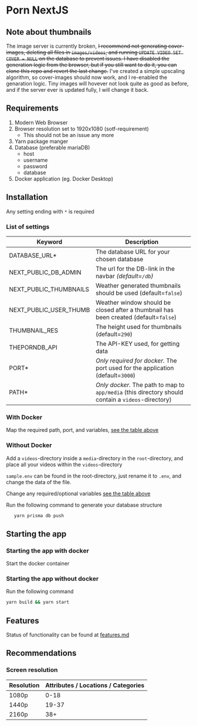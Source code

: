 # Porn NextJS

## Note about thumbnails

The image server is currently broken, ~~I recommend not generating cover-images, deleting all files in `images/videos`, and running `UPDATE VIDEO SET COVER = NULL` on the database to prevent issues. I have disabled the generation logic from the browser, but if you still want to do it, you can clone this repo and revert the last change.~~ I've created a simple upscaling algorithm, so cover-images should now work, and I re-enabled the genaration logic. Tiny images will hovever not look quite as good as before, and if the server ever is updated fully, I will change it back.

## Requirements

1. Modern Web Browser
2. Browser resolution set to 1920x1080 (sotf-requirement)
   - This should not be an issue any more
3. Yarn package manger
4. Database (preferable mariaDB)
   - host
   - username
   - password
   - database
5. Docker application (eg. Docker Desktop)

## Installation

Any setting ending with `*` is required

### List of settings

| Keyword                | Description                                                                                        |
| ---------------------- | -------------------------------------------------------------------------------------------------- |
| DATABASE_URL\*         | The database URL for your chosen database                                                          |
| NEXT_PUBLIC_DB_ADMIN   | The url for the DB-link in the navbar _(default=`/db`)_                                            |
| NEXT_PUBLIC_THUMBNAILS | Weather generated thumbnails should be used (default=`false`)                                      |
| NEXT_PUBLIC_USER_THUMB | Weather window should be closed after a thumbnail has been created (default=`false`)               |
| THUMBNAIL_RES          | The height used for thumbnails (default=`290`)                                                     |
| THEPORNDB_API          | The API-KEY used, for getting data                                                                 |
| PORT\*                 | _Only required for docker._ The port used for the application (default=`3000`)                     |
| PATH\*                 | _Only docker._ The path to map to `app/media` (this directory should contain a `videos`-directory) |

### With Docker

Map the required path, port, and variables, [see the table above](#list-of-settings)

### Without Docker

Add a `videos`-directory inside a `media`-directory in the `root`-directory, and place all your videos within the `videos`-directory

`sample.env` can be found in the root-directory, just rename it to `.env`, and change the data of the file.

Change any required/optional variables [see the table above](#list-of-settings)

Run the following command to generate your database structure

```bash
   yarn prisma db push
```

## Starting the app

### Starting the app with docker

Start the docker container

### Starting the app without docker

Run the following command

```bash
yarn build && yarn start
```

## Features

Status of functionality can be found at [features.md](FEATURES.md)

## Recommendations

### Screen resolution

| Resolution | Attributes / Locations / Categories |
| ---------- | ----------------------------------- |
| 1080p      | 0-18                                |
| 1440p      | 19-37                               |
| 2160p      | 38+                                 |
